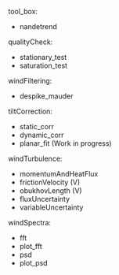 
tool_box:
  - nandetrend

qualityCheck:
  - stationary_test
  - saturation_test

windFiltering:
  - despike_mauder

tiltCorrection:
  - static_corr
  - dynamic_corr
  - planar_fit (Work in progress)

windTurbulence:
  - momentumAndHeatFlux
  - frictionVelocity (V)
  - obukhovLength (V)
  - fluxUncertainty
  - variableUncertainty

windSpectra:
  - fft 
  - plot_fft 
  - psd
  - plot_psd
